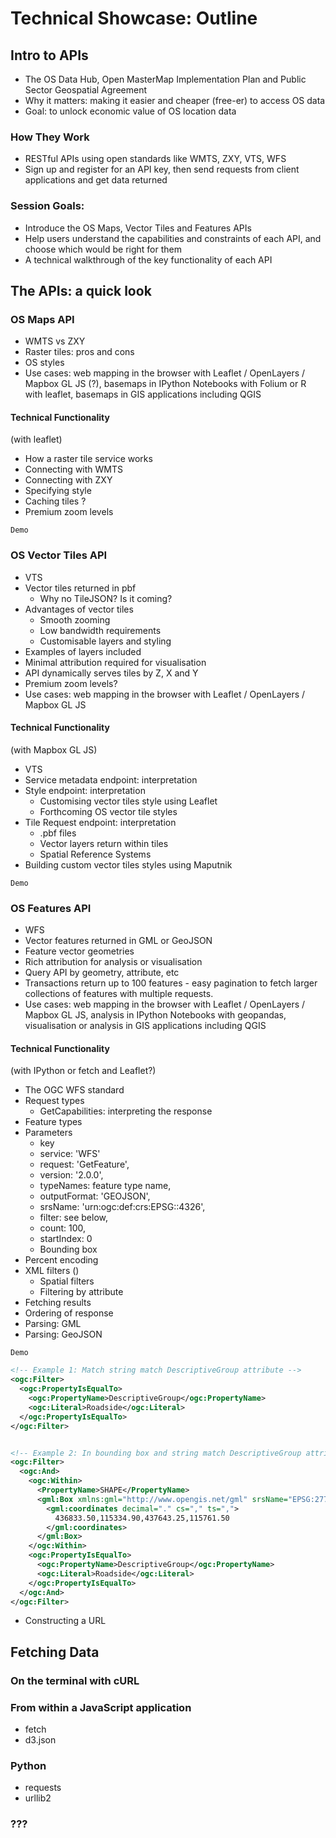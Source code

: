 # Technical Showcase: Outline

## Intro to APIs

- The OS Data Hub, Open MasterMap Implementation Plan and Public Sector Geospatial Agreement
- Why it matters: making it easier and cheaper (free-er) to access OS data
- Goal: to unlock economic value of OS location data

### How They Work

- RESTful APIs using open standards like WMTS, ZXY, VTS, WFS
- Sign up and register for an API key, then send requests from client applications and get data returned

### Session Goals:

- Introduce the OS Maps, Vector Tiles and Features APIs
- Help users understand the capabilities and constraints of each API, and choose which would be right for them
- A technical walkthrough of the key functionality of each API

## The APIs: a quick look

### OS Maps API

- WMTS vs ZXY
- Raster tiles: pros and cons
- OS styles
- Use cases: web mapping in the browser with Leaflet / OpenLayers / Mapbox GL JS (?), basemaps in IPython Notebooks with Folium or R with leaflet, basemaps in GIS applications including QGIS

#### Technical Functionality

(with leaflet)
- How a raster tile service works
- Connecting with WMTS
- Connecting with ZXY
- Specifying style
- Caching tiles ?
- Premium zoom levels

`Demo`

### OS Vector Tiles API

- VTS
- Vector tiles returned in pbf
  - Why no TileJSON? Is it coming?
- Advantages of vector tiles
  - Smooth zooming
  - Low bandwidth requirements
  - Customisable layers and styling
- Examples of layers included
- Minimal attribution required for visualisation 
- API dynamically serves tiles by Z, X and Y
- Premium zoom levels?  
- Use cases: web mapping in the browser with Leaflet / OpenLayers / Mapbox GL JS

#### Technical Functionality

(with Mapbox GL JS)
- VTS
- Service metadata endpoint: interpretation
- Style endpoint: interpretation
  - Customising vector tiles style using Leaflet
  - Forthcoming OS vector tile styles
- Tile Request endpoint: interpretation
  - .pbf files
  - Vector layers return within tiles
  - Spatial Reference Systems
- Building custom vector tiles styles using Maputnik

`Demo`

### OS Features API

- WFS
- Vector features returned in GML or GeoJSON
- Feature vector geometries
- Rich attribution for analysis or visualisation
- Query API by geometry, attribute, etc
- Transactions return up to 100 features - easy pagination to fetch larger collections of features with multiple requests.
- Use cases: web mapping in the browser with Leaflet / OpenLayers / Mapbox GL JS, analysis in IPython Notebooks with geopandas, visualisation or analysis in GIS applications including QGIS

#### Technical Functionality

(with IPython or fetch and Leaflet?)
- The OGC WFS standard
- Request types
    - GetCapabilities: interpreting the response
- Feature types
- Parameters
  - key
  - service: 'WFS'
  - request: 'GetFeature',
  - version: '2.0.0',
  - typeNames: feature type name,
  - outputFormat: 'GEOJSON',
  - srsName: 'urn:ogc:def:crs:EPSG::4326',
  - filter: see below,
  - count: 100,
  - startIndex: 0
  - Bounding box
- Percent encoding
- XML filters ()
  - Spatial filters
  - Filtering by attribute
- Fetching results 
- Ordering of response 
- Parsing: GML
- Parsing: GeoJSON

`Demo`

```xml
<!-- Example 1: Match string match DescriptiveGroup attribute -->
<ogc:Filter>
  <ogc:PropertyIsEqualTo>
    <ogc:PropertyName>DescriptiveGroup</ogc:PropertyName>
    <ogc:Literal>Roadside</ogc:Literal>
  </ogc:PropertyIsEqualTo>
</ogc:Filter>


<!-- Example 2: In bounding box and string match DescriptiveGroup attribute -->
<ogc:Filter>
  <ogc:And>
    <ogc:Within>
      <PropertyName>SHAPE</PropertyName>
      <gml:Box xmlns:gml="http://www.opengis.net/gml" srsName="EPSG:27700">
        <gml:coordinates decimal="." cs="," ts=",">
          436833.50,115334.90,437643.25,115761.50
        </gml:coordinates>
      </gml:Box>
    </ogc:Within>
    <ogc:PropertyIsEqualTo>
      <ogc:PropertyName>DescriptiveGroup</ogc:PropertyName>
      <ogc:Literal>Roadside</ogc:Literal>
    </ogc:PropertyIsEqualTo>
  </ogc:And>
</ogc:Filter>
```

- Constructing a URL

## Fetching Data

### On the terminal with cURL

### From within a JavaScript application

- fetch
- d3.json


### Python
- requests
- urllib2

### ???
